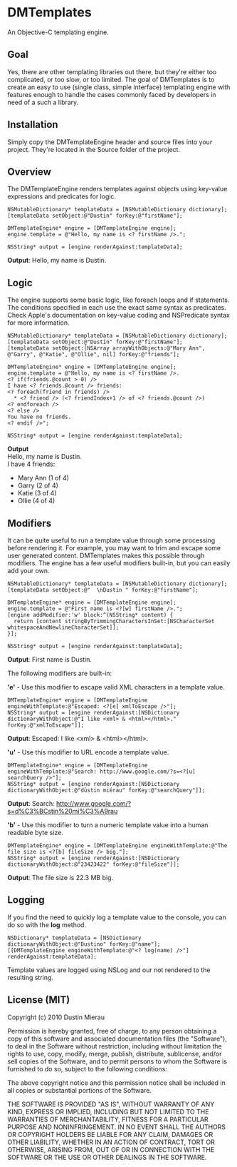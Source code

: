 DMTemplates
===========
An Objective-C templating engine.

Goal
----
Yes, there are other templating libraries out there, but they're either too complicated, or too slow, or too limited. The goal of DMTemplates is to create an easy to use (single class, simple interface) templating engine with features enough to handle the cases commonly faced by developers in need of a such a library.

Installation
------------
Simply copy the DMTemplateEngine header and source files into your project. They're located in the Source folder of the project.

Overview
--------
The DMTemplateEngine renders templates against objects using key-value expressions and predicates for logic.

    NSMutableDictionary* templateData = [NSMutableDictionary dictionary];
    [templateData setObject:@"Dustin" forKey:@"firstName"];

    DMTemplateEngine* engine = [DMTemplateEngine engine];
    engine.template = @"Hello, my name is <? firstName />.";

    NSString* output = [engine renderAgainst:templateData];

**Output**: Hello, my name is Dustin.

Logic
-----
The engine supports some basic logic, like foreach loops and if statements. The conditions specified in each use the exact same syntax as predicates. Check Apple's documentation on key-value coding and NSPredicate syntax for more information.

    NSMutableDictionary* templateData = [NSMutableDictionary dictionary];
    [templateData setObject:@"Dustin" forKey:@"firstName"];
    [templateData setObject:[NSArray arrayWithObjects:@"Mary Ann", @"Garry", @"Katie", @"Ollie", nil] forKey:@"friends"];
    
    DMTemplateEngine* engine = [DMTemplateEngine engine];
    engine.template = @"Hello, my name is <? firstName />.
    <? if(friends.@count > 0) />
    I have <? friends.@count /> friends:
    <? foreach(friend in friends) />
      * <? friend /> (<? friendIndex+1 /> of <? friends.@count />)
    <? endforeach />
    <? else />
    You have no friends.
    <? endif />";
    
    NSString* output = [engine renderAgainst:templateData];
    
**Output**  
Hello, my name is Dustin.  
I have 4 friends:  
* Mary Ann (1 of 4)  
* Garry (2 of 4)  
* Katie (3 of 4)  
* Ollie (4 of 4)

Modifiers
---------
It can be quite useful to run a template value through some processing before rendering it. For example, you may want to trim and escape some user generated content. DMTemplates makes this possible through modifiers. The engine has a few useful modifiers built-in, but you can easily add your own.

    NSMutableDictionary* templateData = [NSMutableDictionary dictionary];
    [templateData setObject:@"  \nDustin " forKey:@"firstName"];

    DMTemplateEngine* engine = [DMTemplateEngine engine];
    engine.template = @"First name is <?[w] firstName />.";
    [engine addModifier:'w' block:^(NSString* content) {
      return [content stringByTrimmingCharactersInSet:[NSCharacterSet whitespaceAndNewlineCharacterSet]];
    }];

    NSString* output = [engine renderAgainst:templateData];

**Output**: First name is Dustin.

The following modifiers are built-in:

**'e'** - Use this modifier to escape valid XML characters in a template value.

    DMTemplateEngine* engine = [DMTemplateEngine engineWithTemplate:@"Escaped: <?[e] xmlToEscape />"];
    NSString* output = [engine renderAgainst:[NSDictionary dictionaryWithObject:@"I like <xml> & <html></html>." forKey:@"xmlToEscape"]];

**Output**: Escaped: I like &lt;xml&gt; &amp; &lt;html&gt;&lt;/html&gt;.

**'u'** - Use this modifier to URL encode a template value.

    DMTemplateEngine* engine = [DMTemplateEngine engineWithTemplate:@"Search: http://www.google.com/?s=<?[u] searchQuery />"];
    NSString* output = [engine renderAgainst:[NSDictionary dictionaryWithObject:@"düstin miérau" forKey:@"searchQuery"]];

**Output**: Search: http://www.google.com/?s=d%C3%BCstin%20mi%C3%A9rau

**'b'** - Use this modifier to turn a numeric template value into a human readable byte size.

    DMTemplateEngine* engine = [DMTemplateEngine engineWithTemplate:@"The file size is <?[b] fileSize /> big."];
    NSString* output = [engine renderAgainst:[NSDictionary dictionaryWithObject:@"23423422" forKey:@"fileSize"]];

**Output**: The file size is 22.3 MB big.

Logging
-------
If you find the need to quickly log a template value to the console, you can do so with the **log** method.

    NSDictionary* templateData = [NSDictionary dictionaryWithObject:@"Dustino" forKey:@"name"];
    [[DMTemplateEngine engineWithTemplate:@"<? log(name) />"] renderAgainst:templateData];

Template values are logged using NSLog and our not rendered to the resulting string.

License (MIT)
-------------

Copyright (c) 2010 Dustin Mierau

Permission is hereby granted, free of charge, to any person obtaining a copy of this software and associated documentation files (the "Software"), to deal in the Software without restriction, including without limitation the rights to use, copy, modify, merge, publish, distribute, sublicense, and/or sell copies of the Software, and to permit persons to whom the Software is furnished to do so, subject to the following conditions:

The above copyright notice and this permission notice shall be included in all copies or substantial portions of the Software.

THE SOFTWARE IS PROVIDED "AS IS", WITHOUT WARRANTY OF ANY KIND, EXPRESS OR IMPLIED, INCLUDING BUT NOT LIMITED TO THE WARRANTIES OF MERCHANTABILITY, FITNESS FOR A PARTICULAR PURPOSE AND NONINFRINGEMENT. IN NO EVENT SHALL THE AUTHORS OR COPYRIGHT HOLDERS BE LIABLE FOR ANY CLAIM, DAMAGES OR OTHER LIABILITY, WHETHER IN AN ACTION OF CONTRACT, TORT OR OTHERWISE, ARISING FROM, OUT OF OR IN CONNECTION WITH THE SOFTWARE OR THE USE OR OTHER DEALINGS IN THE SOFTWARE.